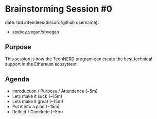# Brainstorming Session #0

date: tbd
attendees(discord/github username):
- soyboy_vegan/sbvegan

## Purpose

This session is how the TechNERD program can create the best technical support in the Ethereum ecosystem.

## Agenda

- Introduction / Purpose / Attendence (~5m)
- Lets make it suck (~15m)
- Lets make it great (~15m)
- Put it into a plan (~15m)
- Reflect / Conclude (~5m)

